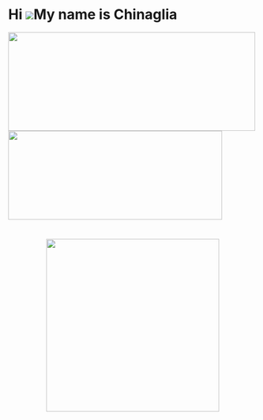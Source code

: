 Hi ![](https://user-images.githubusercontent.com/18350557/176309783-0785949b-9127-417c-8b55-ab5a4333674e.gif)My name is Chinaglia 
=================================================================================================================================


<a href="https://github.com/chinaglia77/github-readme-stats">
  <img height=200 width=500 align="center"src="https://github-readme-stats.vercel.app/api?username=anuraghazra&hide=contribs,issues&theme=dark" />
</a>
<a href="https://github.com/chinaglia77/convoychat">
  <img height=180 width=433 align="center" src="https://github-readme-stats.vercel.app/api/top-langs?username=chinaglia77&layout=compact&langs_count=8&card_width=300&theme=dark" />
</a>



<h1 align = "center"></h1>
<div align="center">
  <a href="https://skillicons.dev" >
    <img width=350 src="https://skillicons.dev/icons?i=java,py,html,vscode,mysql,c"/>
  </a>
</div>

